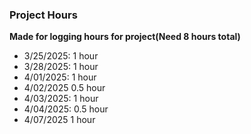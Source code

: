### Project Hours
__Made for logging hours for project(Need 8 hours total)__

- 3/25/2025: 1 hour
- 3/28/2025: 1 hour
- 4/01/2025: 1 hour
- 4/02/2025 0.5 hour
- 4/03/2025: 1 hour
- 4/04/2025: 0.5 hour
- 4/07/2025 1 hour